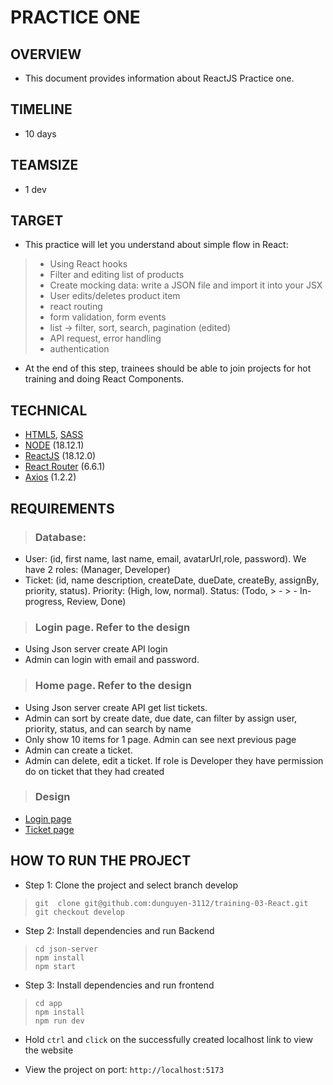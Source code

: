 # PRACTICE ONE

## OVERVIEW

- This document provides information about ReactJS Practice one.

## TIMELINE

- 10 days

## TEAMSIZE

- 1 dev

## TARGET

- This practice will let you understand about simple flow in React:
> - Using React hooks
> - Filter and editing list of products
> - Create mocking data: write a JSON file and import it into your JSX
> - User edits/deletes product item
> - react routing
> - form validation, form events
> - list -> filter, sort, search, pagination (edited) 
> - API request, error handling
> - authentication
- At the end of this step, trainees should be able to join projects for hot training and doing React Components.

## TECHNICAL

- [HTML5](https://developer.mozilla.org/en-US/docs/Glossary/HTML5), [SASS](https://sass-lang.com/)
- [NODE](https://nodejs.org/en/) (18.12.1)
- [ReactJS](https://reactjs.org/) (18.12.0)
- [React Router](https://reactrouter.com/en/main) (6.6.1)
- [Axios](https://axios-http.com/docs/intro) (1.2.2)

## REQUIREMENTS

> ### Database:
- User: (id, first name, last name, email, avatarUrl,role, password). We have 2 roles: (Manager, Developer)
- Ticket: (id, name description, createDate, dueDate, createBy, assignBy, priority, status). Priority: (High, low, normal). Status: (Todo, > - > - In-progress, Review, Done)
> ### Login page.  Refer to the design
- Using Json server create API login
- Admin can login with email and password.
> ### Home page. Refer to the design
-  Using Json server create API get list tickets.
- Admin can sort by create date, due date,  can filter by assign user, priority, status, and can search by name
- Only show 10 items for 1 page. Admin can see next previous page
- Admin can create a ticket.
- Admin can delete, edit a ticket. If role is Developer they have permission do on ticket that they had created

> ### Design
- [Login page](https://www.figma.com/file/5Ha1GwptmFrvaH4gC29FQb/Figma-Admin-Dashboard-UI-Kit-(Community)?node-id=4856%3A178&t=SZab39wbi7L9elX6-0)
- [Ticket page](https://www.figma.com/file/5Ha1GwptmFrvaH4gC29FQb/Figma-Admin-Dashboard-UI-Kit-(Community)?node-id=597%3A2&t=jI3iw2K6RWIqQ6Qg-0)
## HOW TO RUN THE PROJECT

- Step 1: Clone the project and select branch develop

> ```
> git  clone git@github.com:dunguyen-3112/training-03-React.git
> git checkout develop
> ```

- Step 2: Install dependencies  and run Backend

> ```
> cd json-server
> npm install
> npm start
> ```

- Step 3: Install dependencies  and run frontend

> ```
> cd app
> npm install
> npm run dev
> ```

- Hold `ctrl` and `click` on the successfully created localhost link to view the website

- View the project on port: `http://localhost:5173`
